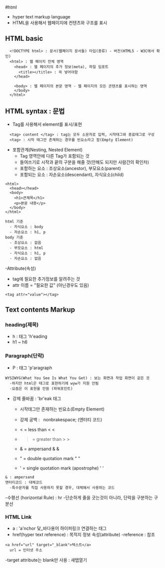 #html

- hyper text markup language
- HTML을 사용해서 웹페이지에 컨텐츠와 구조를 표시

## HTML basic

```
  <!DOCTYPE html> : 문서(웹페이지 문서들) 타입(종류) - 버전(HTML5 - W3C에서 확인)
  <html> : 웹 페이지 전체 영역
    <head> : 웹 페이지의 추가 정보(meta), 파일 임포트
      <title></title> : 꼭 넣어야함
    </head>

    <body> : 웹 페이지의 본문 영역 - 웹 페이지의 모든 콘텐츠를 표시하는 영역
    </body>
  </html>
```

## HTML syntax : 문법

- Tag를 사용해서 element를 표시/표현

```
  <tag> content </tag> : tag는 모두 소문자로 입력, 시작태그와 종료태그로 구성
  <tag> : 시작 태그만 존재하는 경우를 빈요소라고 함(Empty Element)
```

- 포함관계(Nesting, Nested Element)
  - Tag 영역안에 다른 Tag가 포함되는 것
  - 들여쓰기로 시작과 끝의 구분을 해줄 것(안해도 되지만 사람간의 확인차)
  - 포함하는 요소 : 조상요소(ancestor), 부모요소(parent)
  - 포함되는 요소 : 자손요소(descendant), 자식요소(child)

```
<html>
  <head></head>
  <body>
    <h1>큰제목</h1>
    <p>본문 내용</p>
  </body>
</html>

html 기준
  - 자식요소 : body
  - 자손요소 : h1, p
body 기준
  - 조상요소 : 없음
  - 부모요소 : html
  - 자식요소 : h1, p
  - 자손요소 : 없음
```

-Attribute(속성)

- tag에 필요한 추가정보를 알려주는 것
- attr 이름 = "필요한 값" (아닌경우도 있음)

```
<tag attr="value"></tag>
```

## Text contents Markup

### heading(제목)
  - h : 태그 'h'eading 
  - h1 ~ h6

### Paragraph(단락)
  - P : 태그 'p'aragraph
```
WYSIWYG(What You See Is What You Get) : 보는 화면과 작업 화면이 같은 것
  -하지만 html은 태그로 표현하기에 wyw가 지원 안됨
  -요즘은 이 표현을 안씀 (파워포인트)
```
  - 강제 줄바꿈 : 'br'eak 태그
    - 시작태그만 존재하는 빈요소(Empty Element)
    - 강제 공백 : &nbsp; nonbrakespace; (엔터티 코드)

     -  < =	less than	&lt; &#60;	
     -  > = greater than	&gt; &#62;	
     -  &	= ampersand	&amp;	&#38;	
     -  "	= double quotation mark	&quot; &#34;	
     -  '	= single quotation mark (apostrophe)	&apos; &#39;

```
& : ampersand
앤터티코드 : 대체코드
  -특수문자를 직접 사용하지 못할 경우, 대체해서 사용하는 코드
```

-수평선 (horizontal Rule) : hr
  -단순하게 줄을 긋는것이 아니라, 단락을 구분하는 구분선

### HTML Link
- a : 'a'nchor 닻_바다용어 하이퍼링크 연결하는 태그
- href(hyper text reference) : 목적지 정보 속성(attribute)
  -reference : 참조

```
<a href="url" target="_blank">텍스트</a>
  url = 인터넷 주소
```
  -target attribute는 blank만 사용 : 새탭열기